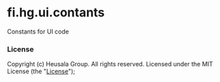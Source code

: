 # fi.hg.ui.contants

Constants for UI code

### License

Copyright (c) Heusala Group. All rights reserved. Licensed under the MIT License (the "[License](src/fi/hg/frontend/constants/LICENSE)");

